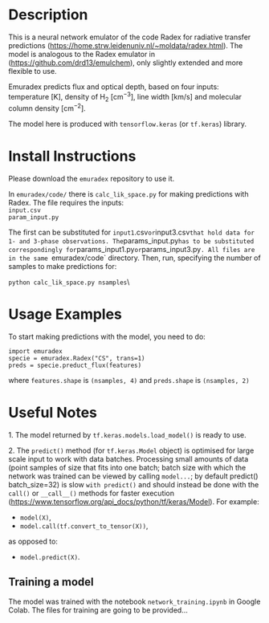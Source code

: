 # Description

This is a neural network emulator of the code Radex for radiative transfer predictions (https://home.strw.leidenuniv.nl/~moldata/radex.html). The model is analogous to the Radex emulator in (https://github.com/drd13/emulchem), only slightly extended and more flexible to use.

Emuradex predicts flux and optical depth, based on four inputs: temperature [K], density of H$_2$ [cm$^{-3}$], line width [km/s] and molecular column density [cm$^{-2}$].

The model here is produced with `tensorflow.keras` (or `tf.keras`) library.

# Install Instructions

Please download the `emuradex` repository to use it. 

In `emuradex/code/` there is `calc_lik_space.py` for making predictions with Radex. The file requires the inputs:  
`input.csv`\
`param_input.py`

The first can be substituted for `input1`.csv` or `input3.csv` that hold data for 1- and 3-phase observations. The `params_input.py` has to be substituted correspondingly for `params_input1.py` or `params_input3.py`. All files are in the same `emuradex/code` directory. Then, run, specifying the number of samples to make predictions for:

`python calc_lik_space.py nsamples`\

# Usage Examples

To start making predictions with the model, you need to do:

`import emuradex`\
`specie = emuradex.Radex("CS", trans=1)`\
`preds = specie.preduct_flux(features)`

where `features.shape` is `(nsamples, 4)` and `preds.shape` is `(nsamples, 2)`




# Useful Notes

1\. The model returned by `tf.keras.models.load_model()` is ready to use.

2\. The `predict()` method (for `tf.keras.Model` object) is optimised for large scale input to work with data batches. Processing small amounts of data (point samples of size that fits into one batch; batch size with which the network was trained can be viewed by calling `model...`; by default predict() batch_size=32) is slow `with predict()` and should instead be done with the `call()` or `__call__()` methods for faster execution (https://www.tensorflow.org/api_docs/python/tf/keras/Model). For example:

- `model(X)`,
- `model.call(tf.convert_to_tensor(X))`,

as opposed to:

- `model.predict(X)`.



## Training a model

The model was trained with the notebook `network_training.ipynb` in Google Colab. The files for training are going to be provided...
